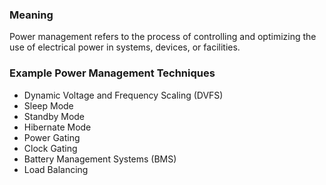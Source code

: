 ### Meaning

Power management refers to the process of controlling and optimizing the use of electrical power in systems, devices, or facilities.

### Example Power Management Techniques

- Dynamic Voltage and Frequency Scaling (DVFS)
- Sleep Mode
- Standby Mode
- Hibernate Mode
- Power Gating
- Clock Gating
- Battery Management Systems (BMS)
- Load Balancing
